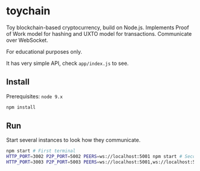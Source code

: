 toychain
========

Toy blockchain-based cryptocurrency, build on Node.js. Implements Proof of Work model for hashing and UXTO model for transactions. Communicate over WebSocket.

For educational purposes only.

It has very simple API, check `app/index.js` to see.

## Install

Prerequisites: `node 9.x`

```bash
npm install
```

## Run

Start several instances to look how they communicate.

```bash
npm start # First terminal
HTTP_PORT=3002 P2P_PORT=5002 PEERS=ws://localhost:5001 npm start # Second terminal
HTTP_PORT=3003 P2P_PORT=5003 PEERS=ws://localhost:5001,ws://localhost:5002 npm start # Third terminal
```

